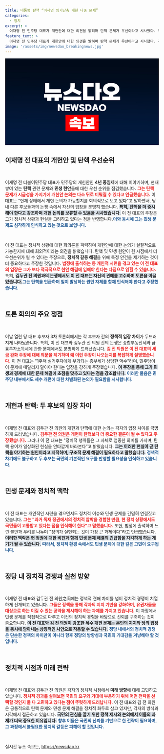 ```yaml
---
title: 대통령 탄핵 “이재명 임기단축 개헌 나중 문제”
categories:
  - 정치
excerpt: >
  이재명 전 민주당 대표가 개헌안에 대한 의견을 밝히며 탄핵 문제가 우선이라고 시사했다. 각 후보 간 세수 개편 논란이 벌어지며 두 후보의 입장 차가 뚜렷하게 드러났다. 정치적 시련도 언급되며 그가 처한 법정 현안을 강조했다.
feature_text: >
  이재명 전 민주당 대표가 개헌안에 대한 의견을 밝히며 탄핵 문제가 우선이라고 시사했다. 각 후보 간 세수 개편 논란이 벌어지며 두 후보의 입장 차가 뚜렷하게 드러났다. 정치적 시련도 언급되며 그가 처한 법정 현안을 강조했다.
image: '/assets/img/newsdao_breakingnews.jpg'
---
```


<p><img src="/assets/img/newsdao_breakingnews.jpg" alt="implanttips 속보" /></p>

<h2 data-ke-size="size26">이재명 전 대표의 개헌안 및 탄핵 우선순위</h2>

<p data-ke-size="size16">&nbsp;</p>

<p>이재명 전 더불어민주당 대표가 민주당의 개헌안인 <b>4년 중임제</b>에 대해 이야기하며, 현재 쌓여 있는 <b>탄핵</b> 관련 문제와 <b>민생 현안</b>들에 대한 우선 순위를 점검했습니다. <b><span style="color: #ee2323;">그는 탄핵 문제가 시급성을 가지기에 개헌안 논의는 다소 뒤로 미뤄질 수 있다고 언급했습니다.</span></b> 이 대표는 "현재 상태에서 개헌 논의가 가능할지를 회의적으로 보고 있다"고 말하면서, 당내 다른 후보들과의 논쟁 속에서 자신의 입장을 분명히 했습니다. <b><span style="background-color: #21538527;">특히, 탄핵을 더 중시해야 한다고 강조하며 개헌 논의를 보류할 수 있음을 시사했습니다.</span></b> 이 전 대표의 주장은 그가 정치적 상황과 현실을 고려하고 있다는 점을 반영합니다.<b><span style="color: #1a5490;">이와 동시에 그는 민생 문제도 심각하게 인식하고 있는 것으로 보입니다.</span></b>  </p></p>

<p data-ke-size="size16">&nbsp;</p>

<p>이 전 대표는 정치적 상황에 대한 회의론을 피력하며 개헌안에 대한 논의가 실질적으로 가능한지에 대해 회의적이라는 의견을 밝혔습니다. 탄핵 및 민생 현안이 현 시점에서 더 우선순위가 될 수 있다는 주장으로, <b>정치적 갈등 해결</b>을 위해 특정 안건을 제기하는 것이 더 중요하다고 주장한 것입니다. <b><span style="color: #ee2323;">법정에 출석하는 등 개인적 시련을 겪고 있는 이 전 대표의 입장은 그가 보다 적극적으로 현안 해결에 임해야 한다는 다짐으로 읽힐 수 있습니다.</span></b> 특히, <b><span style="background-color: #21538527;">김두관 전 의원과의 논쟁에서도 이 전 대표는 자신의 견해를 고수하며 토론을 이끌었습니다.</span></b><b><span style="color: #1a5490;">그는 탄핵을 언급하며 일이 발생하는 원인 자체를 함께 인식해야 한다고 주장했습니다.</span></b> </p></p>

<p data-ke-size="size16">&nbsp;</p>

<h2 data-ke-size="size26">토론 회의의 주요 쟁점</h2>

<p data-ke-size="size16">&nbsp;</p>

<p>이날 열린 당 대표 후보자 3차 토론회에서는 각 후보자 간의 <b>정책적 입장 차이</b>가 두드러지게 나타났습니다. 특히, 이 전 대표와 김두관 전 의원 간의 논쟁은 종합부동산세와 금융투자소득세에 관한 문제에서도 분명하게 드러났습니다. <b><span style="color: #ee2323;">김 전 의원은 이 전 대표의 세금 완화 주장에 대해 의문을 제기하며 왜 이런 주장이 나오는지를 복잡하게 설명했습니다.</span></b> 이 전 대표는 "1주택 실거주자에게 부과되는 종부세가 상당한 액수"라며, 민주당이 이 문제에 매달리지 말아야 한다는 입장을 강하게 주장했습니다. <b><span style="background-color: #21538527;">이 주장을 통해 그가 민생과 경제에 대한 문제 해결에 초점을 맞추고 있다는 점을 강조합니다.</span></b> <b><span style="color: #1a5490;">이러한 물음은 민주당 내부에서도 세수 개편에 대한 차별화된 논의가 필요함을 시사합니다.</span></b> </p></p>

<p data-ke-size="size16">&nbsp;</p>

<h2 data-ke-size="size26">개헌과 탄핵: 두 후보의 입장 차이</h2>

<p data-ke-size="size16">&nbsp;</p>

<p>이재명 전 대표와 김두관 전 의원의 개헌과 탄핵에 대한 논의는 각자의 입장 차이를 극명하게 드러냈습니다. <b><span style="color: #ee2323;">김두관 전 의원은 개헌이 탄핵보다 더 중요한 결론이 될 수 있다고 주장했습니다.</span></b> 그러나 이 전 대표는 "정치적 행위들은 그 자체로 엄중한 의미를 가지며, 탄핵 용어가 일상화된 현실을 안타깝게 바라본다”고 밝혔습니다. <b><span style="background-color: #21538527;">그는 이러한 현실이 곧 탄핵을 야기하는 원인이라고 지적하며, 구조적 문제 해결이 필요하다고 말했습니다.</span></b> <b><span style="color: #1a5490;">정책적 차기에도 불구하고 두 후보는 국민의 기본적인 요구를 반영할 필요성을 인식하고 있습니다.</span></b> </p></p>

<p data-ke-size="size16">&nbsp;</p>

<h2 data-ke-size="size26">민생 문제와 정치적 맥락</h2>

<p data-ke-size="size16">&nbsp;</p>

<p>이 전 대표는 개인적인 시련을 겪으면서도 정치적 이슈와 민생 문제를 긴밀히 연결짓고 있습니다. <b><span style="color: #ee2323;">그는 "과거 독재 정권에서의 정치적 압박을 경험한 만큼, 현 정치 상황에서도 국민들이 고통받고 있다는 점을 인식해야 한다"고 말했습니다.</span></b> 또한, 법정에 출석하며 느낀 불안과 우려를 나누며 "정의가 실현되는 것이 가장 큰 과제이다"라고 언급했습니다. <b><span style="background-color: #21538527;">이러한 맥락은 현 정권에 대한 비판과 함께 민생 문제 해결의 긴급함을 자각하게 하는 계기가 될 수 있습니다.</span></b> <b><span style="color: #1a5490;">따라서, 정치적 환경 속에서도 민생 문제에 대한 깊은 고민이 요구됩니다.</span></b> </p></p>

<p data-ke-size="size16">&nbsp;</p>

<h2 data-ke-size="size26">정당 내 정치적 경쟁과 실천 방향</h2>

<p data-ke-size="size16">&nbsp;</p>

<p>이재명 전 대표와 김두관 전 의원之间에는 정책적 견해 차이를 넘어 정치적 경쟁이 치열하게 전개되고 있습니다. <b><span style="color: #ee2323;">그들은 정책을 통해 각자의 지지 기반을 강화하며, 유권자들을 대상으로 하는 이길 수 있는 공약을 제시해야 하는 과제를 가지고 있습니다.</span></b> 이 과정에서 민생 문제를 직접적으로 다루고 이전의 정치적 경험을 바탕으로 신뢰를 구축하는 것이 중요합니다. <b><span style="background-color: #21538527;">이 전 대표와 김 전 의원이 강조한 세수 개편 문제는 본인의 지지와 당의 입장을 동시에 담아내는 상징적인 사안으로 작용할 수 있습니다.</span></b>  <b><span style="color: #1a5490;">정당 내에서의 정치적 경쟁은 단순한 정책의 차이만이 아니라 향후 정당의 방향성과 국민의 기대감을 겨냥해야 할 것입니다.</span></b>  </p></p>

<p data-ke-size="size16">&nbsp;</p>

<h2 data-ke-size="size26">정치적 시점과 미래 전략</h2>

<p data-ke-size="size16">&nbsp;</p>

<p>이재명 전 대표와 김두관 전 의원은 각자의 정치적 시점에서 <b>미래 방향</b>에 대해 고민하고 있습니다. <b><span style="color: #ee2323;">정치적 경과를 살펴보면 국민의 요구와 기대에 부응하기 위해 어떤 전략을 선택할 것인지 둘 다 고민하고 있다는 점이 뚜렷하게 드러납니다.</span></b> 이 전 대표와 김 전 의원은 공통적으로 탄핵 문제와 민생 문제 해결을 정치적 화두로 삼고 있지만, 각자의 방식과 시각에서 접근하고 있습니다. <b><span style="background-color: #21538527;">국민의 관심을 끌기 위한 정책 제시와 논의에서 이들의 과제가 더욱 중요한 이유입니다.</span></b> <b><span style="color: #1a5490;">향후 이들은 국민의 신뢰를 기반으로 한 전략이 필요하며, 그 과정에서 불필요한 정치적 갈등은 피해야 할 것입니다.</span></b> </p></p>

<p data-ke-size="size16">&nbsp;</p>
실시간 뉴스 속보는, <a href="https://newsdao.kr" rel="dofollow">https://newsdao.kr</a>


